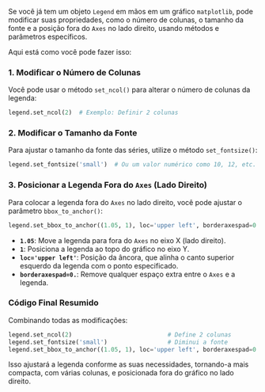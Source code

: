 Se você já tem um objeto `Legend` em mãos em um gráfico `matplotlib`, pode modificar suas propriedades, como o número de colunas, o tamanho da fonte e a posição fora do `Axes` no lado direito, usando métodos e parâmetros específicos.

Aqui está como você pode fazer isso:

### 1. **Modificar o Número de Colunas**
Você pode usar o método `set_ncol()` para alterar o número de colunas da legenda:

```python
legend.set_ncol(2)  # Exemplo: Definir 2 colunas
```

### 2. **Modificar o Tamanho da Fonte**
Para ajustar o tamanho da fonte das séries, utilize o método `set_fontsize()`:

```python
legend.set_fontsize('small')  # Ou um valor numérico como 10, 12, etc.
```

### 3. **Posicionar a Legenda Fora do `Axes` (Lado Direito)**
Para colocar a legenda fora do `Axes` no lado direito, você pode ajustar o parâmetro `bbox_to_anchor()`:

```python
legend.set_bbox_to_anchor((1.05, 1), loc='upper left', borderaxespad=0.)
```

- **`1.05`**: Move a legenda para fora do `Axes` no eixo X (lado direito).
- **`1`**: Posiciona a legenda ao topo do gráfico no eixo Y.
- **`loc='upper left'`**: Posição da âncora, que alinha o canto superior esquerdo da legenda com o ponto especificado.
- **`borderaxespad=0.`**: Remove qualquer espaço extra entre o `Axes` e a legenda.

### Código Final Resumido
Combinando todas as modificações:

```python
legend.set_ncol(2)                           # Define 2 colunas
legend.set_fontsize('small')                 # Diminui a fonte
legend.set_bbox_to_anchor((1.05, 1), loc='upper left', borderaxespad=0.)  # Coloca fora do axes à direita
```

Isso ajustará a legenda conforme as suas necessidades, tornando-a mais compacta, com várias colunas, e posicionada fora do gráfico no lado direito.